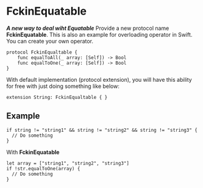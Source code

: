 # FckinEquatable
***A new way to deal wiht Equatable*** Provide a new protocol name **FckinEquatable**. 
This is also an example for overloading operator in Swift. You can create your own operator.

````
protocol FckinEqualtable {
    func equalToAll(_ array: [Self]) -> Bool
    func equalToOne(_ array: [Self]) -> Bool
}
````
With default implementation (protocol extension), you will have this ability for free with just doing something like below:
````
extension String: FckinEqualtable { }
````

## Example ##

````
if string != "string1" && string != "string2" && string != "string3" {
  // Do something
}
````
With **FckinEquatable**
````
let array = ["string1", "string2", "string3"]
if !str.equalToOne(array) {
  // Do something
}
````
